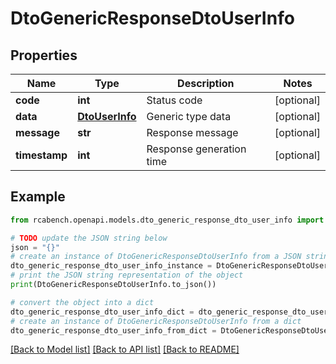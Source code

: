 # DtoGenericResponseDtoUserInfo


## Properties

Name | Type | Description | Notes
------------ | ------------- | ------------- | -------------
**code** | **int** | Status code | [optional] 
**data** | [**DtoUserInfo**](DtoUserInfo.md) | Generic type data | [optional] 
**message** | **str** | Response message | [optional] 
**timestamp** | **int** | Response generation time | [optional] 

## Example

```python
from rcabench.openapi.models.dto_generic_response_dto_user_info import DtoGenericResponseDtoUserInfo

# TODO update the JSON string below
json = "{}"
# create an instance of DtoGenericResponseDtoUserInfo from a JSON string
dto_generic_response_dto_user_info_instance = DtoGenericResponseDtoUserInfo.from_json(json)
# print the JSON string representation of the object
print(DtoGenericResponseDtoUserInfo.to_json())

# convert the object into a dict
dto_generic_response_dto_user_info_dict = dto_generic_response_dto_user_info_instance.to_dict()
# create an instance of DtoGenericResponseDtoUserInfo from a dict
dto_generic_response_dto_user_info_from_dict = DtoGenericResponseDtoUserInfo.from_dict(dto_generic_response_dto_user_info_dict)
```
[[Back to Model list]](../README.md#documentation-for-models) [[Back to API list]](../README.md#documentation-for-api-endpoints) [[Back to README]](../README.md)


